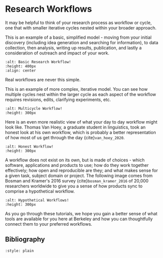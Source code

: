 # Research Workflows

It may be helpful to think of your research process as workflow or cycle, one that with smaller iterative cycles nested within your broader approach.

This is an example of a basic, simplified model - moving from your initial discovery (including idea generation and searching for information), to data collection, then analysis, writing up results, publication, and lastly a consideration of outreach and impact of your work.

```{image} ./images/Research_Workflow_Cycles.png
:alt: Basic Research Workflow!
:height: 400px
:align: center
```

Real workflows are never this simple.

This is an example of more complex, iterative model. You can see how multiple cycles nest within the larger cycle as each aspect of the workflow requires revisions, edits, clarifying experiments, etc.


```{image} ./images/multicycle_workflow.png
:alt: Multicycle Workflow!
:height: 300px
```

Here is an even more realistic view of what your day to day workflow might look like. Thomas Van Hoey, a graduate student in linguistics, took an honest look at his own workflow, which is probably a better representation of how most of us get through the day {cite}`van_hoey_2020`.


```{image} ./images/honest_workflow.png
:alt: Honest Workflow!
:height: 300px
```

A workflow does not exist on its own, but is made of choices - which software, applications and products to use; how do they work together effectively; how open and reproducible are they; and what makes sense for a given task, subject domain or project. The following image comes from Bosman and Kramer's 2016 survey {cite}`bosman_kramer_2016` of 20,000 researchers worldwide to give you a sense of how products sync to comprise a hypothetical workflow.


```{image} ./images/hypothetical_workflows.png
:alt: Hypothetical Workflows!
:height: 300px
```

As you go through these tutorials, we hope you gain a better sense of what tools are available for you here at Berkeley and how you can thoughtfully connect them to your preferred workflows. 

## Bibliography

```{bibliography} references.bib
:style: plain
```

